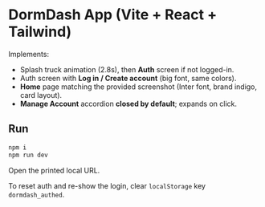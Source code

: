 # DormDash App (Vite + React + Tailwind)

Implements:
- Splash truck animation (2.8s), then **Auth** screen if not logged-in.
- Auth screen with **Log in / Create account** (big font, same colors).
- **Home** page matching the provided screenshot (Inter font, brand indigo, card layout).
- **Manage Account** accordion **closed by default**; expands on click.

## Run
```bash
npm i
npm run dev
```
Open the printed local URL.

To reset auth and re-show the login, clear `localStorage` key `dormdash_authed`.
